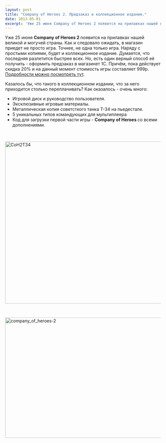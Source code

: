 ```yaml
---
layout: post
title: "Company of Heroes 2. Предзаказ и коллекционное издание."
date: 2013-05-01
excerpt: 'Уже 25 июня Company of Heroes 2 появится на прилавках нашей великой и могучей страны. Как и следовало ожидать, в магазин приедет не просто игра. Точнее, не одна только игра. Наряду с простыми копиями, будет и коллекционное издание. Думается, что последняя разлетится быстрее всех...'
---
```


Уже 25 июня <b>Company of Heroes 2 </b>появится на прилавках нашей великой и могучей страны. Как и следовало ожидать, в магазин приедет не просто игра. Точнее, не одна только игра. Наряду с простыми копиями, будет и коллекционное издание. Думается, что последняя разлетится быстрее всех. Но, есть один верный способ её получить - оформить предзаказ в магазинет 1С. Причём, пока действует скидка 20% и на данный момент стоимость игры составляет 999р. <a href="http://www.1csc.ru/preorders/company-of-heroes2">Подробности можно посмотреть тут</a>.

Казалось бы, что такого в коллекционном издании, что за него приходится столько переплачивать? Как оказалось - очень много:
<ul>
	<li><span style="line-height: 13px;">Игровой диск и руководство пользователя.</span></li>
	<li>Эксклюзивные игровые материалы.</li>
	<li>Металлическая копия советсткого танка Т-34 на пьедестале.</li>
	<li>5 уникальных типов командующих для мультиплеера</li>
	<li>Код для загрузки первой части игры - <b>Company of Heroes </b>со всеми дополнениями.</li>
</ul>
&nbsp;

<a href="http://gamersoul.ru/wp-content/uploads/2013/05/CoH2T34.jpg"><img class="wp-image-2244 aligncenter" alt="CoH2T34" src="http://gamersoul.ru/wp-content/uploads/2013/05/CoH2T34.jpg" width="630" height="525" /></a>

&nbsp;

<a href="http://gamersoul.ru/wp-content/uploads/2013/04/company_of_heroes-2.jpg"><img class="wp-image-2022 aligncenter" alt="company_of_heroes-2" src="http://gamersoul.ru/wp-content/uploads/2013/04/company_of_heroes-2.jpg" width="691" height="389" /></a>